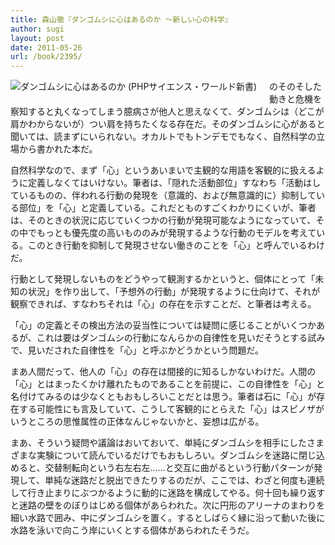 ```yaml
---
title: 森山徹『ダンゴムシに心はあるのか 〜新しい心の科学』
author: sugi
layout: post
date: 2011-05-26
url: /book/2395/
---
```

<a href="http://www.amazon.co.jp/exec/obidos/ASIN/4569796559/chezsugi-22/ref=nosim/" name="amazletlink" target="_blank"><img src="http://i0.wp.com/ecx.images-amazon.com/images/I/415O1pQGPTL._SL160_.jpg?w=660" alt="ダンゴムシに心はあるのか (PHPサイエンス・ワールド新書)" class="alignleft" style="float: left; margin: 0 20px 20px 0;" data-recalc-dims="1" /></a>

のそのそした動きと危機を察知すると丸くなってしまう臆病さが他人と思えなくて、ダンゴムシは（どこが肩かわからないが）つい肩を持ちたくなる存在だ。そのダンゴムシに心があると聞いては、読まずにいられない。オカルトでもトンデモでもなく、自然科学の立場から書かれた本だ。

自然科学なので、まず「心」というあいまいで主観的な用語を客観的に扱えるように定義しなくてはいけない。筆者は、「隠れた活動部位」すなわち「活動はしているものの、伴われる行動の発現を（意識的、および無意識的に）抑制している部位」を「心」と定義している。これだとものすごくわかりにくいが、筆者は、そのときの状況に応じていくつかの行動が発現可能なようになっていて、その中でもっとも優先度の高いもののみが発現するような行動のモデルを考えている。このとき行動を抑制して発現させない働きのことを「心」と呼んでいるわけだ。

行動として発現しないものをどうやって観測するかというと、個体にとって「未知の状況」を作り出して、「予想外の行動」が発現するように仕向けて、それが観察できれば、すなわちそれは「心」の存在を示すことだ、と筆者は考える。

「心」の定義とその検出方法の妥当性については疑問に感じることがいくつかあるが、これは要はダンゴムシの行動になんらかの自律性を見いだそうとする試みで、見いだされた自律性を「心」と呼ぶかどうかという問題だ。

まあ人間だって、他人の「心」の存在は間接的に知るしかないわけだ。人間の「心」とはまったくかけ離れたものであることを前提に、この自律性を「心」と名付けてみるのは少なくともおもしろいことだとは思う。筆者は石に「心」が存在する可能性にも言及していて、こうして客観的にとらえた「心」はスピノザがいうところの思惟属性の正体なんじゃないかと、妄想は広がる。

まあ、そういう疑問や議論はおいておいて、単純にダンゴムシを相手にしたさまざまな実験について読んでいるだけでもおもしろい。ダンゴムシを迷路に閉じ込めると、交替制転向という右左右左......と交互に曲がるという行動パターンが発現して、単純な迷路だと脱出できたりするのだが、ここでは、わざと何度も連続して行き止まりにぶつかるように動的に迷路を構成してやる。何十回も繰り返すと迷路の壁をのぼりはじめる個体があらわれた。次に円形のアリーナのまわりを細い水路で囲み、中にダンゴムシを置く。するとしばらく縁に沿って動いた後に水路を泳いで向こう岸にいくとする個体があらわれたそうだ。

